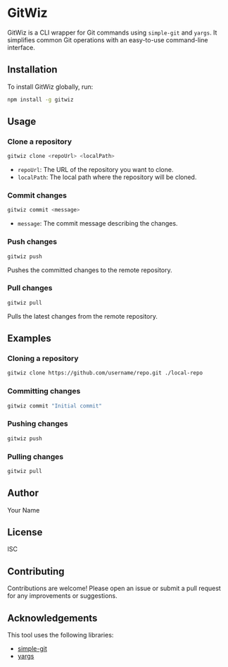 # GitWiz

GitWiz is a CLI wrapper for Git commands using `simple-git` and `yargs`. It simplifies common Git operations with an easy-to-use command-line interface.

## Installation

To install GitWiz globally, run:

```sh
npm install -g gitwiz
```

## Usage

### Clone a repository

```sh
gitwiz clone <repoUrl> <localPath>
```

-   `repoUrl`: The URL of the repository you want to clone.
-   `localPath`: The local path where the repository will be cloned.

### Commit changes

```sh
gitwiz commit <message>
```

-   `message`: The commit message describing the changes.

### Push changes

```sh
gitwiz push
```

Pushes the committed changes to the remote repository.

### Pull changes

```sh
gitwiz pull
```

Pulls the latest changes from the remote repository.

## Examples

### Cloning a repository

```sh
gitwiz clone https://github.com/username/repo.git ./local-repo
```

### Committing changes

```sh
gitwiz commit "Initial commit"
```

### Pushing changes

```sh
gitwiz push
```

### Pulling changes

```sh
gitwiz pull
```

## Author

Your Name

## License

ISC

## Contributing

Contributions are welcome! Please open an issue or submit a pull request for any improvements or suggestions.

## Acknowledgements

This tool uses the following libraries:

-   [simple-git](https://github.com/steveukx/git-js)
-   [yargs](https://github.com/yargs/yargs)
